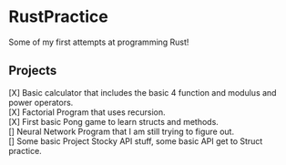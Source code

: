 # RustPractice
Some of my first attempts at programming Rust!
## Projects
[X] Basic calculator that includes the basic 4 function and modulus and power operators.<br>
[X] Factorial Program that uses recursion.<br>
[X] First basic Pong game to learn structs and methods. <br>
[] Neural Network Program that I am still trying to figure out. <br>
[] Some basic Project Stocky API stuff, some basic API get to Struct practice. <br>
